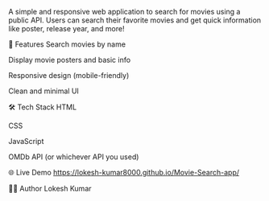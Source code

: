 
A simple and responsive web application to search for movies using a public API.
Users can search their favorite movies and get quick information like poster, release year, and more!

🚀 Features
Search movies by name

Display movie posters and basic info

Responsive design (mobile-friendly)

Clean and minimal UI

🛠️ Tech Stack
HTML

CSS

JavaScript

OMDb API (or whichever API you used)

🌐 Live Demo
 https://lokesh-kumar8000.github.io/Movie-Search-app/

🙋‍♂️ Author
Lokesh Kumar
